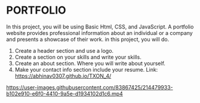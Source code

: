 # PORTFOLIO
In this project, you will be using Basic Html,
CSS, and JavaScript.
A portfolio website provides professional
information about an individual or a
company and presents a showcase of their
work.
in this project, you will do.
1. Create a header section and use a logo.
2. Create a section on your skills and write
your skills.
3. Create an about section. Where you will
write about yourself.
4. Make your contact info section include
your resume.
Link: https://abhinav0307.github.io/TXON_4/




https://user-images.githubusercontent.com/83867425/214479933-b102e910-e6f0-4410-9a5e-d1934102d1c6.mp4


